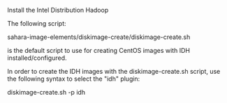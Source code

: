 Install the Intel Distribution Hadoop

The following script:

sahara-image-elements/diskimage-create/diskimage-create.sh

is the default script to use for creating CentOS images with IDH installed/configured.

In order to create the IDH images with the diskimage-create.sh script, use the following syntax to select the "idh" plugin:

diskimage-create.sh -p idh
